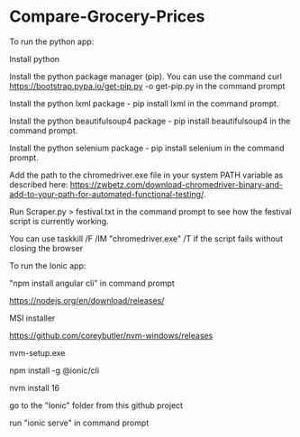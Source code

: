 # Compare-Grocery-Prices

To run the python app:

Install python 

Install the python package manager (pip). You can use the command curl https://bootstrap.pypa.io/get-pip.py -o get-pip.py in the command prompt

Install the python lxml package - pip install lxml in the command prompt.

Install the python beautifulsoup4 package - pip install beautifulsoup4 in the command prompt.

Install the python selenium package - pip install selenium in the command prompt.

Add the path to the chromedriver.exe file in your system PATH variable as described here: https://zwbetz.com/download-chromedriver-binary-and-add-to-your-path-for-automated-functional-testing/.

Run Scraper.py > festival.txt in the command prompt to see how the festival script is currently working. 

You can use taskkill /F /IM "chromedriver.exe" /T if the script fails without closing the browser

To run the Ionic app:

"npm install angular cli" in command prompt

https://nodejs.org/en/download/releases/

MSI installer

https://github.com/coreybutler/nvm-windows/releases

nvm-setup.exe

npm install -g @ionic/cli

nvm install 16

go to the "Ionic" folder from this github project

run "ionic serve" in command prompt
